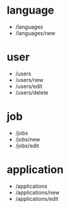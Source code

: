 # language
- /languages
- /languages/new

# user
- /users
- /users/new
- /users/edit
- /users/delete

# job
- /jobs
- /jobs/new
- /jobs/edit

# application
- /applications
- /applications/new
- /applications/edit
